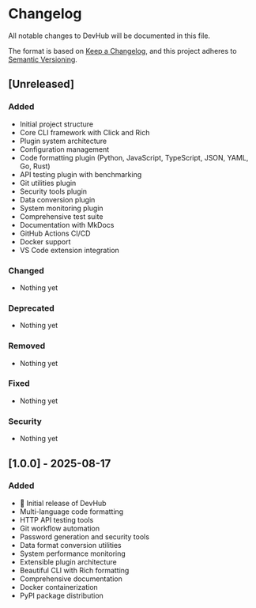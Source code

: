 # Changelog

All notable changes to DevHub will be documented in this file.

The format is based on [Keep a Changelog](https://keepachangelog.com/en/1.0.0/),
and this project adheres to [Semantic Versioning](https://semver.org/spec/v2.0.0.html).

## [Unreleased]

### Added
- Initial project structure
- Core CLI framework with Click and Rich
- Plugin system architecture
- Configuration management
- Code formatting plugin (Python, JavaScript, TypeScript, JSON, YAML, Go, Rust)
- API testing plugin with benchmarking
- Git utilities plugin
- Security tools plugin
- Data conversion plugin
- System monitoring plugin
- Comprehensive test suite
- Documentation with MkDocs
- GitHub Actions CI/CD
- Docker support
- VS Code extension integration

### Changed
- Nothing yet

### Deprecated
- Nothing yet

### Removed
- Nothing yet

### Fixed
- Nothing yet

### Security
- Nothing yet

## [1.0.0] - 2025-08-17

### Added
- 🎉 Initial release of DevHub
- Multi-language code formatting
- HTTP API testing tools
- Git workflow automation
- Password generation and security tools
- Data format conversion utilities
- System performance monitoring
- Extensible plugin architecture
- Beautiful CLI with Rich formatting
- Comprehensive documentation
- Docker containerization
- PyPI package distribution
